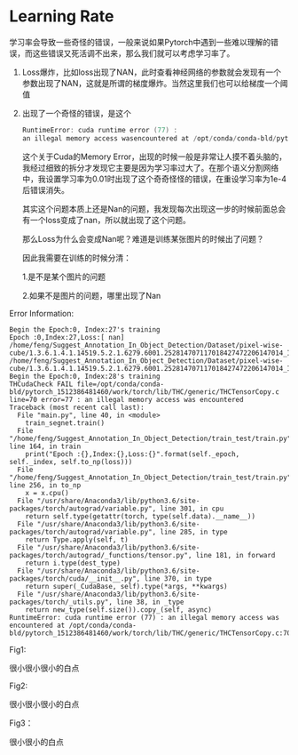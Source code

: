# Learning Rate

学习率会导致一些奇怪的错误，一般来说如果Pytorch中遇到一些难以理解的错误，而这些错误又死活调不出来，那么我们就可以考虑学习率了。

1. Loss爆炸，比如loss出现了NAN，此时查看神经网络的参数就会发现有一个参数出现了NAN，这就是所谓的梯度爆炸。当然这里我们也可以给梯度一个阈值

2. 出现了一个奇怪的错误，是这个

   ```powershell
   RuntimeError: cuda runtime error (77) : 
   an illegal memory access wasencountered at /opt/conda/conda-bld/pytorch_1512386481460/work/torch/lib/THC/generic/THCTensorCopy.c:70
   ```

   这个关于Cuda的Memory Error，出现的时候一般是非常让人摸不着头脑的，我经过细致的拆分才发现它主要是因为学习率过大了。在那个语义分割网络中，我设置学习率为0.01时出现了这个奇奇怪怪的错误，在重设学习率为1e-4后错误消失。

   其实这个问题本质上还是Nan的问题，我发现每次出现这一步的时候前面总会有一个loss变成了nan，所以就出现了这个问题。

   那么Loss为什么会变成Nan呢？难道是训练某张图片的时候出了问题？

   因此我需要在训练的时候分清：

   1.是不是某个图片的问题

   2.如果不是图片的问题，哪里出现了Nan


Error Information:

```shell
Begin the Epoch:0, Index:27's training
Epoch :0,Index:27,Loss:[ nan]
/home/feng/Suggest_Annotation_In_Object_Detection/Dataset/pixel-wise-cube/1.3.6.1.4.1.14519.5.2.1.6279.6001.252814707117018427472206147014_IL057_160776.png /home/feng/Suggest_Annotation_In_Object_Detection/Dataset/pixel-wise-cube/1.3.6.1.4.1.14519.5.2.1.6279.6001.252814707117018427472206147014_IL057_160776_label.png
Begin the Epoch:0, Index:28's training
THCudaCheck FAIL file=/opt/conda/conda-bld/pytorch_1512386481460/work/torch/lib/THC/generic/THCTensorCopy.c line=70 error=77 : an illegal memory access was encountered
Traceback (most recent call last):
  File "main.py", line 40, in <module>
    train_segnet.train()
  File "/home/feng/Suggest_Annotation_In_Object_Detection/train_test/train.py", line 164, in train
    print("Epoch :{},Index:{},Loss:{}".format(self._epoch, self._index, self.to_np(loss)))
  File "/home/feng/Suggest_Annotation_In_Object_Detection/train_test/train.py", line 256, in to_np
    x = x.cpu()
  File "/usr/share/Anaconda3/lib/python3.6/site-packages/torch/autograd/variable.py", line 301, in cpu
    return self.type(getattr(torch, type(self.data).__name__))
  File "/usr/share/Anaconda3/lib/python3.6/site-packages/torch/autograd/variable.py", line 285, in type
    return Type.apply(self, t)
  File "/usr/share/Anaconda3/lib/python3.6/site-packages/torch/autograd/_functions/tensor.py", line 181, in forward
    return i.type(dest_type)
  File "/usr/share/Anaconda3/lib/python3.6/site-packages/torch/cuda/__init__.py", line 370, in type
    return super(_CudaBase, self).type(*args, **kwargs)
  File "/usr/share/Anaconda3/lib/python3.6/site-packages/torch/_utils.py", line 38, in _type
    return new_type(self.size()).copy_(self, async)
RuntimeError: cuda runtime error (77) : an illegal memory access was encountered at /opt/conda/conda-bld/pytorch_1512386481460/work/torch/lib/THC/generic/THCTensorCopy.c:70
```

Fig1:

很小很小很小的白点

Fig2:

很小很小很小的白点

Fig3：

很小很小的白点

